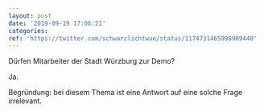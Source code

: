```yaml
---
layout: post
date: '2019-09-19 17:06:21'
categories: 
ref: 'https://twitter.com/schwarzlichtwue/status/1174731465998909440'
---
```

Dürfen Mitarbeiter der Stadt Würzburg zur Demo?



Ja.

Begründung: bei diesem Thema ist eine Antwort auf eine solche Frage irrelevant.